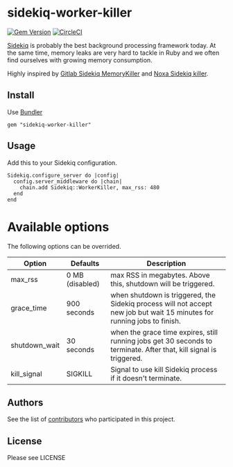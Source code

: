 
# sidekiq-worker-killer
[![Gem Version](https://badge.fury.io/rb/sidekiq-worker-killer.svg)](https://badge.fury.io/rb/sidekiq-worker-killer)
[![CircleCI](https://circleci.com/gh/klaxit/sidekiq-worker-killer.svg?style=shield&circle-token=:circle-token)](https://circleci.com/gh/klaxit/sidekiq-worker-killer)

[Sidekiq](https://github.com/mperham/sidekiq) is probably the best background processing framework today. At the same time, memory leaks are very hard to tackle in Ruby and we often find ourselves with growing memory consumption.

Highly inspired by [Gitlab Sidekiq MemoryKiller](https://gitlab.com/gitlab-org/gitlab-ce/blob/master/lib/gitlab/sidekiq_middleware/shutdown.rb) and [Noxa Sidekiq killer](https://github.com/Noxa/sidekiq-killer).

## Install
Use [Bundler](http://bundler.io/)
```
gem "sidekiq-worker-killer"
```

## Usage

Add this to your Sidekiq configuration.

```
Sidekiq.configure_server do |config|
  config.server_middleware do |chain|
    chain.add Sidekiq::WorkerKiller, max_rss: 480
  end
end
```

# Available options

The following options can be overrided.

| Option | Defaults | Description |
| ------- | ------- | ----------- |
| max_rss | 0 MB (disabled) | max RSS in megabytes. Above this, shutdown will be triggered. |
| grace_time | 900 seconds | when shutdown is triggered, the Sidekiq process will not accept new job but wait 15 minutes for running jobs to finish.  |
| shutdown_wait | 30 seconds | when the grace time expires, still running jobs get 30 seconds to terminate. After that, kill signal is triggered.  |
| kill_signal | SIGKILL | Signal to use kill Sidekiq process if it doesn't terminate.  |

## Authors

See the list of [contributors](https://github.com/klaxit/sidekiq-worker-killer/contributors) who participated in this project.

## License

Please see LICENSE
